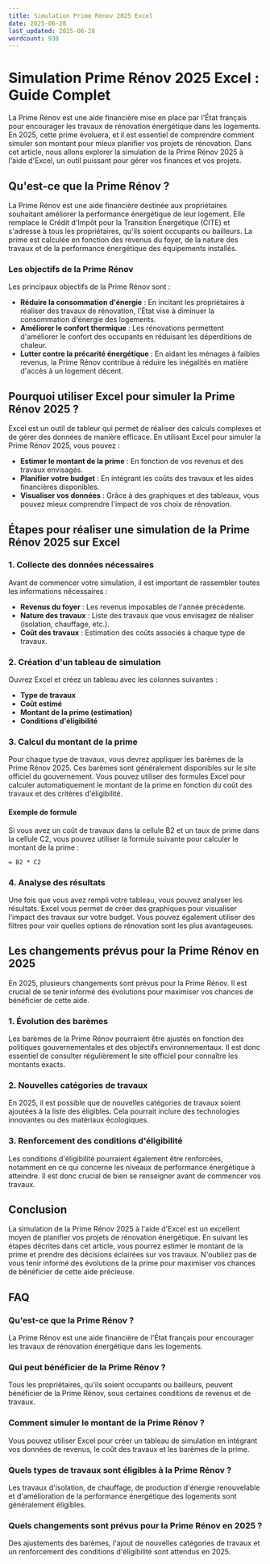 ```yaml
---
title: Simulation Prime Rénov 2025 Excel
date: 2025-06-28
last_updated: 2025-06-28
wordcount: 938
---
```


# Simulation Prime Rénov 2025 Excel : Guide Complet

La Prime Rénov est une aide financière mise en place par l'État français pour encourager les travaux de rénovation énergétique dans les logements. En 2025, cette prime évoluera, et il est essentiel de comprendre comment simuler son montant pour mieux planifier vos projets de rénovation. Dans cet article, nous allons explorer la simulation de la Prime Rénov 2025 à l'aide d'Excel, un outil puissant pour gérer vos finances et vos projets.

## Qu'est-ce que la Prime Rénov ?

La Prime Rénov est une aide financière destinée aux propriétaires souhaitant améliorer la performance énergétique de leur logement. Elle remplace le Crédit d'Impôt pour la Transition Énergétique (CITE) et s'adresse à tous les propriétaires, qu'ils soient occupants ou bailleurs. La prime est calculée en fonction des revenus du foyer, de la nature des travaux et de la performance énergétique des équipements installés.

### Les objectifs de la Prime Rénov

Les principaux objectifs de la Prime Rénov sont :

- **Réduire la consommation d'énergie** : En incitant les propriétaires à réaliser des travaux de rénovation, l'État vise à diminuer la consommation d'énergie des logements.
- **Améliorer le confort thermique** : Les rénovations permettent d'améliorer le confort des occupants en réduisant les déperditions de chaleur.
- **Lutter contre la précarité énergétique** : En aidant les ménages à faibles revenus, la Prime Rénov contribue à réduire les inégalités en matière d'accès à un logement décent.

## Pourquoi utiliser Excel pour simuler la Prime Rénov 2025 ?

Excel est un outil de tableur qui permet de réaliser des calculs complexes et de gérer des données de manière efficace. En utilisant Excel pour simuler la Prime Rénov 2025, vous pouvez :

- **Estimer le montant de la prime** : En fonction de vos revenus et des travaux envisagés.
- **Planifier votre budget** : En intégrant les coûts des travaux et les aides financières disponibles.
- **Visualiser vos données** : Grâce à des graphiques et des tableaux, vous pouvez mieux comprendre l'impact de vos choix de rénovation.

## Étapes pour réaliser une simulation de la Prime Rénov 2025 sur Excel

### 1. Collecte des données nécessaires

Avant de commencer votre simulation, il est important de rassembler toutes les informations nécessaires :

- **Revenus du foyer** : Les revenus imposables de l'année précédente.
- **Nature des travaux** : Liste des travaux que vous envisagez de réaliser (isolation, chauffage, etc.).
- **Coût des travaux** : Estimation des coûts associés à chaque type de travaux.

### 2. Création d'un tableau de simulation

Ouvrez Excel et créez un tableau avec les colonnes suivantes :

- **Type de travaux**
- **Coût estimé**
- **Montant de la prime (estimation)**
- **Conditions d'éligibilité**

### 3. Calcul du montant de la prime

Pour chaque type de travaux, vous devrez appliquer les barèmes de la Prime Rénov 2025. Ces barèmes sont généralement disponibles sur le site officiel du gouvernement. Vous pouvez utiliser des formules Excel pour calculer automatiquement le montant de la prime en fonction du coût des travaux et des critères d'éligibilité.

#### Exemple de formule

Si vous avez un coût de travaux dans la cellule B2 et un taux de prime dans la cellule C2, vous pouvez utiliser la formule suivante pour calculer le montant de la prime :

```
= B2 * C2
```

### 4. Analyse des résultats

Une fois que vous avez rempli votre tableau, vous pouvez analyser les résultats. Excel vous permet de créer des graphiques pour visualiser l'impact des travaux sur votre budget. Vous pouvez également utiliser des filtres pour voir quelles options de rénovation sont les plus avantageuses.

## Les changements prévus pour la Prime Rénov en 2025

En 2025, plusieurs changements sont prévus pour la Prime Rénov. Il est crucial de se tenir informé des évolutions pour maximiser vos chances de bénéficier de cette aide.

### 1. Évolution des barèmes

Les barèmes de la Prime Rénov pourraient être ajustés en fonction des politiques gouvernementales et des objectifs environnementaux. Il est donc essentiel de consulter régulièrement le site officiel pour connaître les montants exacts.

### 2. Nouvelles catégories de travaux

En 2025, il est possible que de nouvelles catégories de travaux soient ajoutées à la liste des éligibles. Cela pourrait inclure des technologies innovantes ou des matériaux écologiques.

### 3. Renforcement des conditions d'éligibilité

Les conditions d'éligibilité pourraient également être renforcées, notamment en ce qui concerne les niveaux de performance énergétique à atteindre. Il est donc crucial de bien se renseigner avant de commencer vos travaux.

## Conclusion

La simulation de la Prime Rénov 2025 à l'aide d'Excel est un excellent moyen de planifier vos projets de rénovation énergétique. En suivant les étapes décrites dans cet article, vous pourrez estimer le montant de la prime et prendre des décisions éclairées sur vos travaux. N'oubliez pas de vous tenir informé des évolutions de la prime pour maximiser vos chances de bénéficier de cette aide précieuse.

## FAQ

### Qu'est-ce que la Prime Rénov ?

La Prime Rénov est une aide financière de l'État français pour encourager les travaux de rénovation énergétique dans les logements.

### Qui peut bénéficier de la Prime Rénov ?

Tous les propriétaires, qu'ils soient occupants ou bailleurs, peuvent bénéficier de la Prime Rénov, sous certaines conditions de revenus et de travaux.

### Comment simuler le montant de la Prime Rénov ?

Vous pouvez utiliser Excel pour créer un tableau de simulation en intégrant vos données de revenus, le coût des travaux et les barèmes de la prime.

### Quels types de travaux sont éligibles à la Prime Rénov ?

Les travaux d'isolation, de chauffage, de production d'énergie renouvelable et d'amélioration de la performance énergétique des logements sont généralement éligibles.

### Quels changements sont prévus pour la Prime Rénov en 2025 ?

Des ajustements des barèmes, l'ajout de nouvelles catégories de travaux et un renforcement des conditions d'éligibilité sont attendus en 2025.